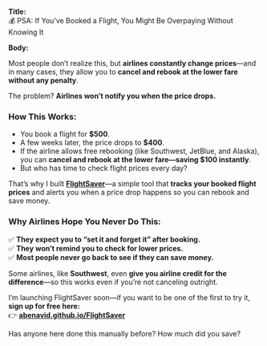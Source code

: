 **Title:**  
💰 PSA: If You’ve Booked a Flight, You Might Be Overpaying Without Knowing It  

**Body:**  

Most people don’t realize this, but **airlines constantly change prices**—and in many cases, they allow you to **cancel and rebook at the lower fare without any penalty**.  

The problem? **Airlines won’t notify you when the price drops.**  

### **How This Works:**  
- You book a flight for **$500**.  
- A few weeks later, the price drops to **$400**.  
- If the airline allows free rebooking (like Southwest, JetBlue, and Alaska), you can **cancel and rebook at the lower fare—saving $100 instantly**.  
- But who has time to check flight prices every day?  

That’s why I built **[FlightSaver](https://abenavid.github.io/FlightSaver)**—a simple tool that **tracks your booked flight prices** and alerts you when a price drop happens so you can rebook and save money.  

### **Why Airlines Hope You Never Do This:**  
✅ **They expect you to “set it and forget it” after booking.**  
✅ **They won’t remind you to check for lower prices.**  
✅ **Most people never go back to see if they can save money.**  

Some airlines, like **Southwest**, even **give you airline credit for the difference**—so this works even if you’re not canceling outright.  

I’m launching FlightSaver soon—if you want to be one of the first to try it, **sign up for free here:**  
👉 **[abenavid.github.io/FlightSaver](https://abenavid.github.io/FlightSaver)**  

Has anyone here done this manually before? How much did you save?  
